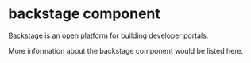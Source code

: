 # backstage component

[Backstage](https://backstage.io/) is an open platform for building developer portals.

More information about the backstage component would be listed here.

